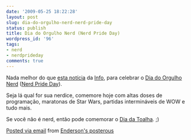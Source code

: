 ```yaml
---
date: '2009-05-25 18:22:28'
layout: post
slug: dia-do-orgulho-nerd-nerd-pride-day
status: publish
title: Dia do Orgulho Nerd (Nerd Pride Day)
wordpress_id: '96'
tags:
- nerd
- nerdprideday
comments: true
---
```


Nada melhor do que [esta notícia](http://info.abril.com.br/noticias/ciencia/nerds-sao-melhores-na-cama-diz-estudo-23052009-6.shl) da [Info](http://info.abril.com.br), para celebrar o [Dia do Orgulho Nerd](http://pt.wikipedia.org/wiki/Dia_do_Orgulho_Nerd) ([Nerd Pride Day](http://en.wikipedia.org/wiki/Nerd_Pride_Day)).  
     
Seja lá qual for sua nerdice, comemore hoje com altas doses de programação, maratonas de Star Wars, partidas intermináveis de WOW e tudo mais.  
  
Se você não é nerd, então pode comemorar o [Dia da Toalha](http://pt.wikipedia.org/wiki/Dia_da_Toalha). ;)

 [Posted via email](http://posterous.com)   from [Enderson's posterous](http://endersonmaia.posterous.com/dia-do-orgulho-nerd-nerd-pride-day)  
